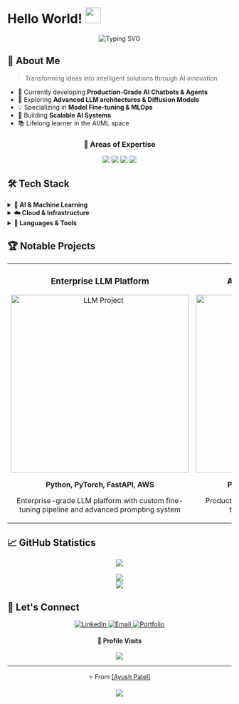# Hello World! <img src="https://raw.githubusercontent.com/TheDudeThatCode/TheDudeThatCode/master/Assets/Hi.gif" width="35" />

<div align="center">
  <img src="https://readme-typing-svg.herokuapp.com?font=Fira+Code&weight=500&size=30&pause=1000&center=true&width=460&lines=Machine+Learning+Engineer;AI+Specialist;MLOps+Engineer" alt="Typing SVG" />
</div>

## 🧠 About Me

> Transforming ideas into intelligent solutions through AI innovation

- 🔭 Currently developing **Production-Grade AI Chatbots & Agents**
- 🌱 Exploring **Advanced LLM architectures & Diffusion Models**
- 💡 Specializing in **Model Fine-tuning & MLOps**
- 🤖 Building **Scalable AI Systems**
- 📚 Lifelong learner in the AI/ML space

<div align="center">
  <h3>🎯 Areas of Expertise</h3>
  <p>
    <img src="https://img.shields.io/badge/LLM_Finetuning-Expert-success?style=for-the-badge" />
    <img src="https://img.shields.io/badge/MLOps-Advanced-blue?style=for-the-badge" />
    <img src="https://img.shields.io/badge/AI_Agents-Specialist-orange?style=for-the-badge" />
    <img src="https://img.shields.io/badge/Generative_AI-Advanced-purple?style=for-the-badge" />
  </p>
</div>

## 🛠️ Tech Stack

<details>
<summary><b>🤖 AI & Machine Learning</b></summary>
<br>
<p align="center">
  <a href="#">
    <img src="https://skillicons.dev/icons?i=pytorch,tensorflow" />
  </a>
  <br>
  <img src="https://img.shields.io/badge/ScikitLearn-F7931E?style=flat-square&logo=scikit-learn&logoColor=white" />
  <img src="https://img.shields.io/badge/Keras-D00000?style=flat-square&logo=keras&logoColor=white" />
  <img src="https://img.shields.io/badge/CUDA-76B900?style=flat-square&logo=nvidia&logoColor=white" />
  <img src="https://img.shields.io/badge/MLflow-%23d9ead3.svg?style=flat-square" />
</p>
</details>

<details>
<summary><b>☁️ Cloud & Infrastructure</b></summary>
<br>
<p align="center">
  <a href="#">
    <img src="https://skillicons.dev/icons?i=aws,azure,docker,kubernetes" />
  </a>
</p>
</details>

<details>
<summary><b>🔧 Languages & Tools</b></summary>
<br>
<p align="center">
  <a href="#">
    <img src="https://skillicons.dev/icons?i=python,fastapi,django,flask,git,linux" />
  </a>
</p>
</details>

## 🏆 Notable Projects

<table>
  <tr>
    <td width="50%">
      <h3 align="center">Enterprise LLM Platform</h3>
      <div align="center">
        <a href="#" target="_blank">
          <img src="https://raw.githubusercontent.com/AyushPatel180/AyushPatel180/main/projects/llm.png" width="400" alt="LLM Project"/>
        </a>
        <p><strong>Python, PyTorch, FastAPI, AWS</strong></p>
        <p>Enterprise-grade LLM platform with custom fine-tuning pipeline and advanced prompting system</p>
      </div>
    </td>
    <td width="50%">
      <h3 align="center">AI Image Generation System</h3>
      <div align="center">
        <a href="#" target="_blank">
          <img src="https://raw.githubusercontent.com/AyushPatel180/AyushPatel180/main/projects/genai.png" width="400" alt="GenAI Project"/>
        </a>
        <p><strong>Python, Diffusers, MLflow, Azure</strong></p>
        <p>Production diffusion model system with custom training pipeline and optimization</p>
      </div>
    </td>
  </tr>
</table>

## 📈 GitHub Statistics

<div align="center">
  <img src="https://github-readme-streak-stats.herokuapp.com/?user=AyushPatel180&theme=radical&hide_border=true" />
  <br><br>
  <img src="https://github-readme-stats.vercel.app/api?username=AyushPatel180&show_icons=true&theme=radical&hide_border=true&count_private=true" />
</div>

<div align="center">
  <img src="https://github-profile-trophy.vercel.app/?username=AyushPatel180&theme=radical&no-frame=true&no-bg=true&row=1" />
</div>

## 🤝 Let's Connect

<div align="center">
  <a href="https://linkedin.com/in/ayush-patel18">
    <img src="https://img.shields.io/badge/LinkedIn-0077B5?style=for-the-badge&logo=linkedin&logoColor=white" alt="LinkedIn" />
  </a>
  <a href="mailto:your.email@example.com">
    <img src="https://img.shields.io/badge/Email-D14836?style=for-the-badge&logo=gmail&logoColor=white" alt="Email" />
  </a>
  <a href="https://your-portfolio.com">
    <img src="https://img.shields.io/badge/Portfolio-000000?style=for-the-badge&logo=About.me&logoColor=white" alt="Portfolio" />
  </a>
</div>

<div align="center">
  <h4>🎯 Profile Visits</h4>
  <img src="https://profile-counter.glitch.me/AyushPatel180/count.svg" />
</div>

---

<div align="center">
  <p>⭐️ From <a href="https://github.com/AyushPatel180">[Ayush Patel]</a></p>
  
  <!-- This requires setting up GitHub Actions -->
  <img src="https://raw.githubusercontent.com/AyushPatel180/AyushPatel180/output/github-contribution-grid-snake.svg" />
</div>
